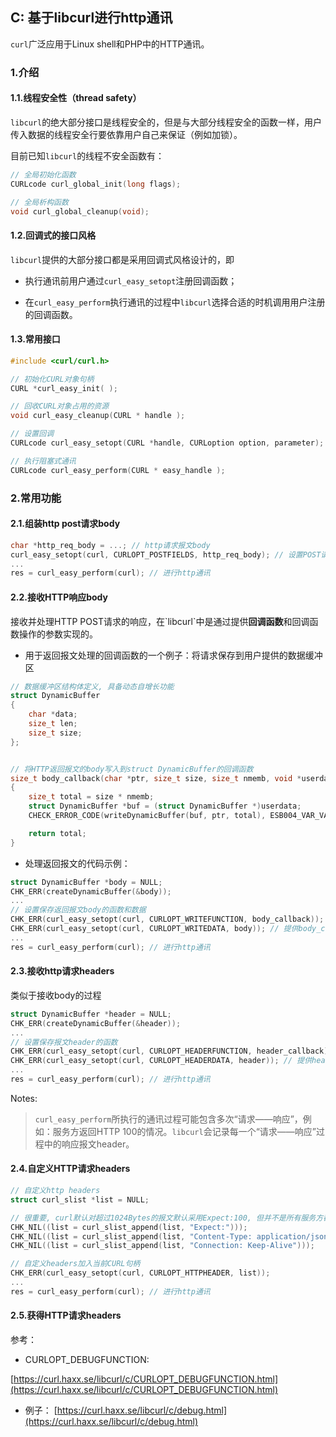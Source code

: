 ## C: 基于libcurl进行http通讯

`curl`广泛应用于Linux shell和PHP中的HTTP通讯。

### 1.介绍

#### 1.1.线程安全性（thread safety）

`libcurl`的绝大部分接口是线程安全的，但是与大部分线程安全的函数一样，用户传入数据的线程安全行要依靠用户自己来保证（例如加锁）。

目前已知`libcurl`的线程不安全函数有：

```c
// 全局初始化函数
CURLcode curl_global_init(long flags);

// 全局析构函数
void curl_global_cleanup(void);
```

#### 1.2.回调式的接口风格

`libcurl`提供的大部分接口都是采用回调式风格设计的，即

- 执行通讯前用户通过`curl_easy_setopt`注册回调函数；

- 在`curl_easy_perform`执行通讯的过程中`libcurl`选择合适的时机调用用户注册的回调函数。

#### 1.3.常用接口

```c
#include <curl/curl.h>

// 初始化CURL对象句柄
CURL *curl_easy_init( );

// 回收CURL对象占用的资源
void curl_easy_cleanup(CURL * handle );

// 设置回调
CURLcode curl_easy_setopt(CURL *handle, CURLoption option, parameter);

// 执行阻塞式通讯
CURLcode curl_easy_perform(CURL * easy_handle );
```

### 2.常用功能

#### 2.1.组装http post请求body

```c
char *http_req_body = ...; // http请求报文body
curl_easy_setopt(curl, CURLOPT_POSTFIELDS, http_req_body); // 设置POST请求报文体
...
res = curl_easy_perform(curl); // 进行http通讯
```

#### 2.2.接收HTTP响应body

接收并处理HTTP POST请求的响应，在\`libcurl\`中是通过提供**回调函数**和回调函数操作的参数实现的。

- 用于返回报文处理的回调函数的一个例子：将请求保存到用户提供的数据缓冲区

```c
// 数据缓冲区结构体定义, 具备动态自增长功能
struct DynamicBuffer
{
    char *data;
    size_t len;
    size_t size;
};


// 将HTTP返回报文的body写入到struct DynamicBuffer的回调函数
size_t body_callback(char *ptr, size_t size, size_t nmemb, void *userdata)
{
    size_t total = size * nmemb;
    struct DynamicBuffer *buf = (struct DynamicBuffer *)userdata;
    CHECK_ERROR_CODE(writeDynamicBuffer(buf, ptr, total), ESB004_VAR_VAL_LOGIC_ERR);

    return total;
}
```

- 处理返回报文的代码示例：

```c
struct DynamicBuffer *body = NULL;
CHK_ERR(createDynamicBuffer(&body));
...
// 设置保存返回报文body的函数和数据
CHK_ERR(curl_easy_setopt(curl, CURLOPT_WRITEFUNCTION, body_callback)); // 将返回报文使用body_callback处理
CHK_ERR(curl_easy_setopt(curl, CURLOPT_WRITEDATA, body)); // 提供body_callback的第四个参数
...
res = curl_easy_perform(curl); // 进行http通讯
```

#### 2.3.接收http请求headers

类似于接收body的过程

```c
struct DynamicBuffer *header = NULL;
CHK_ERR(createDynamicBuffer(&header));
...
// 设置保存报文header的函数
CHK_ERR(curl_easy_setopt(curl, CURLOPT_HEADERFUNCTION, header_callback));
CHK_ERR(curl_easy_setopt(curl, CURLOPT_HEADERDATA, header)); // 提供header_callback的第四个参数
...
res = curl_easy_perform(curl); // 进行http通讯
```

Notes:

  > `curl_easy_perform`所执行的通讯过程可能包含多次“请求——响应”，例如：服务方返回HTTP 100的情况。`libcurl`会记录每一个“请求——响应”过程中的响应报文header。

#### 2.4.自定义HTTP请求headers


```c
// 自定义http headers
struct curl_slist *list = NULL;

// 很重要, curl默认对超过1024Bytes的报文默认采用Expect:100, 但并不是所有服务方都能正确处理
CHK_NIL((list = curl_slist_append(list, "Expect:"))); 
CHK_NIL((list = curl_slist_append(list, "Content-Type: application/json"))); // 必须, 否则某些服务方会报错
CHK_NIL((list = curl_slist_append(list, "Connection: Keep-Alive")));

// 自定义headers加入当前CURL句柄
CHK_ERR(curl_easy_setopt(curl, CURLOPT_HTTPHEADER, list));
...
res = curl_easy_perform(curl); // 进行http通讯
```
#### 2.5.获得HTTP请求headers

参考：

- CURLOPT_DEBUGFUNCTION:

[https://curl.haxx.se/libcurl/c/CURLOPT_DEBUGFUNCTION.html](https://curl.haxx.se/libcurl/c/CURLOPT_DEBUGFUNCTION.html)

- 例子：
[https://curl.haxx.se/libcurl/c/debug.html](https://curl.haxx.se/libcurl/c/debug.html)



